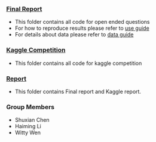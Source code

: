 ### [**Final Report**](./final_report/)
- This folder contains all code for open ended questions
- For how to reproduce results please refer to [use guide](./final_report/use_guide.md)
- For details about data please refer to [data guide](./final_report/data_guide.md)

### [**Kaggle Competition**](./kaggle/)
- This folder contains all code for kaggle competition

### [**Report**](./reports/)
- This folder contains Final report and Kaggle report.

### **Group Members**
- Shuxian Chen
- Haiming Li
- Witty Wen
